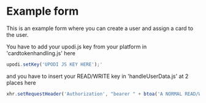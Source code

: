 # Example form
This is an example form where you can create a user and assign a card to the user.

You have to add your upodi.js key from your platform
in 'cardtokenhandling.js' here
```javascript
upodi.setKey('UPODI JS KEY HERE');'
```

and you have to insert your READ/WRITE key in 'handleUserData.js' at 2 places here
```javascript
xhr.setRequestHeader('Authorization', "bearer " + btoa('A NORMAL READ/WRITE API KEY HERE'));
```